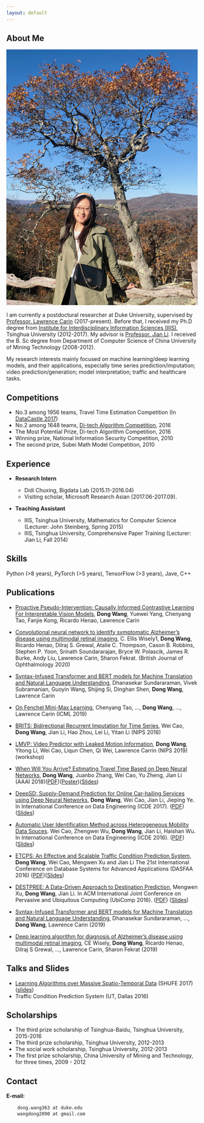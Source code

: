 ```yaml
---
layout: default
---
```


## About Me

<img class="profile-picture" src="photo_Dong.jpeg">

I am currently a postdoctural researcher at Duke University, supervised by [Professor. Lawrence Carin](http://people.ee.duke.edu/~lcarin/) (2017-present).
Before that, I received my Ph.D degree from [Institute for Interdisciplinary Information Sciences (IIIS)](https://iiis.tsinghua.edu.cn/en/), Tsinghua University (2012-2017). My advisor is [Professor. Jian Li](http://iiis.tsinghua.edu.cn/~jianli/). I received the B. Sc degree from Department of Computer Science of China University of Mining Technology (2008-2012). 

My research interests mainly focused on machine learning/deep learning models, and their applications, especially time series prediction/imputation; video prediction/generation; model interpretation; traffic and healthcare tasks. 

## Competitions
* No.3 among 1956 teams, Travel Time Estimation Competition (In [DataCastle 2017](http://www.pkbigdata.com/common/cmpt/%E4%BA%A4%E9%80%9A%E7%BA%BF%E8%B7%AF%E9%80%9A%E8%BE%BE%E6%97%B6%E9%97%B4%E9%A2%84%E6%B5%8B_%E6%8E%92%E8%A1%8C%E6%A6%9C.html))
* No.2 among 1648 teams, [Di-tech Algorithm Competition](http://research.xiaojukeji.com/competition/main.action?competitionId=DiTech2016&&locale=en), 2016
* The Most Potential Prize, Di-tech Algorithm Competition, 2016
* Winning prize, National Information Security Competition, 2010
* The second prize, Subei Math Model Competition, 2010

## Experience
* **Research Intern**
	* Didi Chuxing, Bigdata Lab (2015.11-2016.04)
	* Visiting scholar, Microsoft Research Asian (2017.06-2017.09).

* **Teaching Assistant**
	* IIIS, Tsinghua University, Mathematics for Computer Science (Lecturer: John Steinberg, Spring 2015)
	* IIIS, Tsinghua University, Comprehensive Paper Training (Lecturer: Jian Li, Fall 2014)

## Skills
Python (>8 years), PyTorch (>5 years), TensorFlow (>3 years), Jave, C++

## Publications
* [Proactive Pseudo-Intervention: Causally Informed Contrastive Learning For Interpretable Vision Models](https://arxiv.org/abs/2012.03369), **Dong Wang**, Yuewei Yang, Chenyang Tao, Fanjie Kong, Ricardo Henao, Lawrence Carin

* [Convolutional neural network to identify symptomatic Alzheimer’s disease using multimodal retinal imaging](https://bjo.bmj.com/content/early/2020/11/25/bjophthalmol-2020-317659.abstract), C. Ellis Wisely1, **Dong Wang**, Ricardo Henao, Dilraj S. Grewal, Atalie C. Thompson, Cason B. Robbins, Stephen P. Yoon, Srinath Soundararajan, Bryce W. Polascik, James R. Burke, Andy Liu, Lawrence Carin, Sharon Fekrat. (British Journal of Ophthalmology 2020)

* [Syntax-Infused Transformer and BERT models for Machine Translation and Natural Language Understanding](https://arxiv.org/abs/1911.06156), Dhanasekar Sundararaman, Vivek Subramanian, Guoyin Wang, Shijing Si, Dinghan Shen, **Dong Wang**, Lawrence Carin

* [On Fenchel Mini-Max Learning](http://papers.nips.cc/paper/9230-on-fenchel-mini-max-learning.pdf), Chenyang Tao, ..., **Dong Wang**, ..., Lawrence Carin (ICML 2019)

* [BRITS: Bidirectional Recurrent Imputation for Time Series](http://papers.nips.cc/paper/7911-brits-bidirectional-recurrent-imputation-for-time-series.pdf), Wei Cao, **Dong Wang**, Jian Li, Hao Zhou, Lei Li, Yitan Li (NIPS 2018)

* [LMVP: Video Predictor with Leaked Motion Information](https://arxiv.org/pdf/1906.10101.pdf), **Dong Wang**, Yitong Li, Wei Cao, Liqun Chen, Qi Wei, Lawrence Carrin (NIPS 2019)(workshop)

* [When Will You Arrive? Estimating Travel Time Based on Deep Neural Networks](https://zhangjunbo.org/pdf/2018_AAAI_DeepTTE.pdf), **Dong Wang**, Juanbo Zhang, Wei Cao, Yu Zheng, Jian Li (AAAI 2018)([PDF](./deepTTE.pdf))([Poster](./deeptte_poster.pdf))([Slides](./When_Will_You_Arrive_Estimating_Travel_Time_Based_on_Deep_Neural_Networks_Dong_Wang.pdf))

* [DeepSD: Supply-Demand Prediction for Online Car-hailing Services using Deep Neural Networks](http://iiis.tsinghua.edu.cn/~jianli/paper/ICDE17-deepsd.pdf), **Dong Wang**, Wei Cao, Jian Li, Jieping Ye. In International Conference on Data Engineering (ICDE 2017). ([PDF](./DeepSD.pdf)) ([Slides](./talk_slides_deepsd.pdf))

* [Automatic User Identification Method across Heterogeneous Mobility Data Souces]( http://ieeexplore.ieee.org/document/7498306/). Wei Cao, Zhengwei Wu, **Dong Wang**, Jian Li, Haishan Wu. In International Conference on Data Engineering (ICDE 2016). ([PDF](./Automatic.pdf))([Slides](./oral.pdf))

* [ETCPS: An Effective and Scalable Traffic Condition Prediction System](https://link.springer.com/chapter/10.1007/978-3-319-32049-6_26), **Dong Wang**, Wei Cao, Mengwen Xu and Jian Li The 21st International Conference on Database Systems for Advanced Applications (DASFAA 2016) ([PDF](./ETCPS.pdf))([Slides](./ETCPS-slides.pdf))

* [DESTPREE: A Data-Driven Approach to Destination Prediction](http://dl.acm.org/citation.cfm?id=2971664), Mengwen Xu, **Dong Wang**, Jian Li. In ACM International Joint Conference on Pervasive and Ubiquitous Computing (UbiComp 2016). ([PDF](./DESTPRE.pdf)) ([Slides](./ubicomp.pdf))

* [Syntax-Infused Transformer and BERT models for Machine Translation and Natural Language Understanding](https://arxiv.org/pdf/1911.06156.pdf), Dhanasekar Sundararaman, ..., **Dong Wang**, Lawrence Carin (2019)

* [Deep learning algorithm for diagnosis of Alzheimer’s disease using multimodal retinal imaging](http://scholar.google.com/scholar?cluster=13023750327109154416&hl=en&oi=scholarr), CE Wisely, **Dong Wang**, Ricardo Henao, Dilraj S Grewal, ..., Lawrence Carin, Sharon Fekrat (2019)

## Talks and Slides
* [Learning Algorithms over Massive Spatio-Temporal Data](http://mp.weixin.qq.com/s/vQpDhqDPK6kaVTEC2E0t8A) (SHUFE 2017) ([slides](./talk_slides_wangdong.pdf))
* Traffic Condition Prediction System (UT, Dallas 2016)

## Scholarships
* The third prize scholarship of Tsinghua-Baidu, Tsinghua University, 2015-2016
* The third prize scholarship, Tsinghua University, 2012-2013
* The social work scholarship, Tsinghua University, 2012-2013
* The first prize scholarship, China University of Mining and Technology, for three times, 2009 - 2012

## Contact
    
**E-mail:**

```
    dong.wang363 at duke.edu
    wangdong2090 at gmail.com
```



